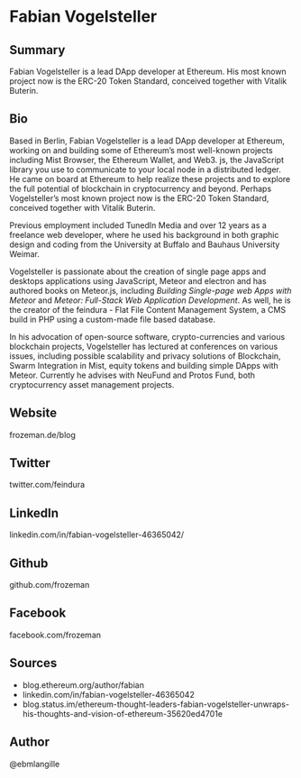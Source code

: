 # Fabian Vogelsteller

## Summary
Fabian Vogelsteller is a lead DApp developer at Ethereum. His most known project now is the ERC-20 Token Standard, conceived together with Vitalik Buterin.

## Bio
Based in Berlin, Fabian Vogelsteller is a lead DApp developer at Ethereum, working on and building some of Ethereum’s most well-known projects including Mist Browser, the Ethereum Wallet, and Web3. js, the JavaScript library you use to communicate to your local node in a distributed ledger. He came on board at Ethereum to help realize these projects and to explore the full potential of blockchain in cryptocurrency and beyond. Perhaps Vogelsteller’s most known project now is the ERC-20 Token Standard, conceived together with Vitalik Buterin.

Previous employment included TunedIn Media and over 12 years as a freelance web developer, where he used his background in both graphic design and coding from the University at Buffalo and Bauhaus University Weimar.

Vogelsteller is passionate about the creation of single page apps and desktops applications using JavaScript, Meteor and electron and has authored books on Meteor.js, including *Building Single-page web Apps with Meteor* and *Meteor: Full-Stack Web Application Development*. As well, he is the creator of the feindura - Flat File Content Management System, a CMS build in PHP using a custom-made file based database.

In his advocation of open-source software, crypto-currencies and various blockchain projects, Vogelsteller has lectured at conferences  on various issues, including possible scalability and privacy solutions of Blockchain, Swarm Integration in Mist, equity tokens and building simple DApps with Meteor. Currently he advises with NeuFund and Protos Fund, both cryptocurrency asset management projects.

## Website
frozeman.de/blog

## Twitter
twitter.com/feindura

## LinkedIn
linkedin.com/in/fabian-vogelsteller-46365042/

## Github
github.com/frozeman

## Facebook
facebook.com/frozeman

## Sources
- blog.ethereum.org/author/fabian
- linkedin.com/in/fabian-vogelsteller-46365042
- blog.status.im/ethereum-thought-leaders-fabian-vogelsteller-unwraps-his-thoughts-and-vision-of-ethereum-35620ed4701e

## Author
@ebmlangille
